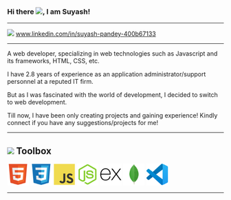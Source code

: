 ### Hi there <img src="https://raw.githubusercontent.com/MartinHeinz/MartinHeinz/master/wave.gif" width="30px">, I am Suyash!

---

<img src="https://img.shields.io/badge/LinkedIn-0077B5?style=for-the-badge&logo=linkedin&logoColor=white"> www.linkedin.com/in/suyash-pandey-400b67133

---

A web developer, specializing in web technologies such as Javascript and its frameworks, HTML, CSS, etc.

I have 2.8 years of experience as an application administrator/support personnel at a reputed IT firm.

But as I was fascinated with the world of development, I decided to switch to web development.

Till now, I have been only creating projects and gaining experience! Kindly connect if you have any suggestions/projects for me!

---

<h2><img src="https://res.cloudinary.com/practicaldev/image/fetch/s--jbblUf9N--/c_limit%2Cf_auto%2Cfl_progressive%2Cq_66%2Cw_880/https://dev-to-uploads.s3.amazonaws.com/uploads/articles/twxlvixc93j8vmm4zp53.gif" width="150px">  Toolbox</h2>

<span>
  <img src="https://github.com/devicons/devicon/blob/master/icons/html5/html5-original.svg" width="50px" height="50px" />
  <img src="https://github.com/devicons/devicon/blob/master/icons/css3/css3-original.svg" width="50px" height="50px" />
  <img src="https://github.com/devicons/devicon/blob/master/icons/javascript/javascript-original.svg" width="50px" height="50px" />
  <img src="https://github.com/devicons/devicon/blob/master/icons/nodejs/nodejs-original.svg" width="50px" height="50px" />
  <img src="https://github.com/devicons/devicon/blob/master/icons/express/express-original.svg" width="50px" height="50px" />
  <img src="https://github.com/devicons/devicon/blob/master/icons/mongodb/mongodb-original.svg" width="50px" height="50px" />
  <img src="https://github.com/devicons/devicon/blob/master/icons/vscode/vscode-original.svg" width="50px" height="50px" />
</span>

---


<!--
**Suyash699/Suyash699** is a ✨ _special_ ✨ repository because its `README.md` (this file) appears on your GitHub profile.

Here are some ideas to get you started:

- 🔭 I’m currently working on ...
- 🌱 I’m currently learning ...
- 👯 I’m looking to collaborate on ...
- 🤔 I’m looking for help with ...
- 💬 Ask me about ...
- 📫 How to reach me: ...
- 😄 Pronouns: ...
- ⚡ Fun fact: ...
-->
